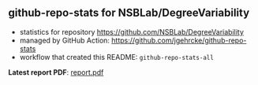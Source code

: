 ## github-repo-stats for NSBLab/DegreeVariability

- statistics for repository https://github.com/NSBLab/DegreeVariability
- managed by GitHub Action: https://github.com/jgehrcke/github-repo-stats
- workflow that created this README: `github-repo-stats-all`

**Latest report PDF**: [report.pdf](https://github.com/chaosuo/add-ghrs/raw/github-repo-stats/NSBLab/DegreeVariability/latest-report/report.pdf)

